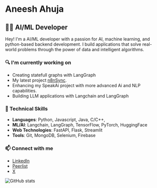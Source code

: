 # Aneesh Ahuja

## 👨‍💻 AI/ML Developer

Hey! I'm a AI/ML developer with a passion for AI, machine learning, and python-based backend development. I build applications that solve real-world problems through the power of data and intelligent algorithms.

### 🔍 I'm currently working on
- Creating statefull graphs with LangGraph
- My latest project [n8nSync](https://github.com/AneeshAhuja31/n8nSync).
- Enhancing my SpeakAi project with more advanced Ai and NLP capabilities.
- Building LLM applications with Langchain and LangGraph

### 💼 Technical Skills
- **Languages**: Python, Javascript, Java, C/C++,
- **ML/AI**:  Langchain, LangGraph, TensorFlow, PyTorch, HuggingFace
- **Web Technologies**: FastAPI, Flask, Streamlit
- **Tools**: Git, MongoDB, Selenium, Firebase

### 📫 Connect with me
- [LinkedIn](https://www.linkedin.com/in/aneesh-ahuja-9600a6291/)
- [Peerlist](https://peerlist.io/aneeshahuja)
- [X](https://x.com/AneeshAhuja3112)  

![GitHub stats](https://github-readme-stats.vercel.app/api?username=AneeshAhuja31&theme=dark)

